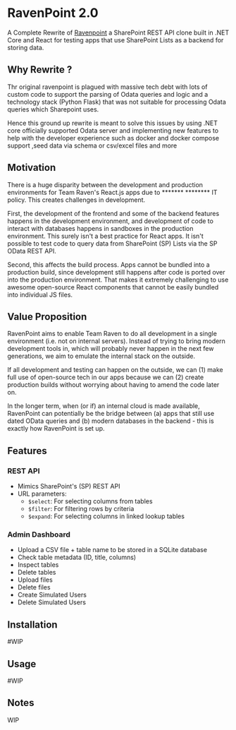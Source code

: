 # RavenPoint 2.0

A Complete Rewrite of [Ravenpoint](https://github.com/chrischow/ravenpoint) a SharePoint REST API clone built in .NET Core and React for testing apps that use SharePoint Lists as a backend for storing data.

## Why Rewrite ?
Thr original ravenpoint is plagued with massive tech debt with lots of custom code to support the parsing of Odata queries and logic and a technology stack (Python Flask) that was not suitable for processing Odata queries which Sharepoint uses.

Hence this ground up rewrite is meant to solve this issues by using .NET core officially supported Odata server and implementing new features to help with the developer experience such as docker and docker compose support ,seed data via schema or csv/excel files and more 

## Motivation
There is a huge disparity between the development and production environments for Team Raven's React.js apps due to ******* ******** IT policy. This creates challenges in development.

First, the development of the frontend and some of the backend features happens in the development environment, and development of code to interact with databases happens in sandboxes in the production environment. This surely isn't a best practice for React apps. It isn't possible to test code to query data from SharePoint (SP) Lists via the SP OData REST API.

Second, this affects the build process. Apps cannot be bundled into a production build, since development still happens after code is ported over into the production environment. That makes it extremely challenging to use awesome open-source React components that cannot be easily bundled into individual JS files.

## Value Proposition
RavenPoint aims to enable Team Raven to do all development in a single environment (i.e. not on internal servers). Instead of trying to bring modern development tools in, which will probably never happen in the next few generations, we aim to emulate the internal stack on the outside.

If all development and testing can happen on the outside, we can (1) make full use of open-source tech in our apps because we can (2) create production builds without worrying about having to amend the code later on. 

In the longer term, when (or if) an internal cloud is made available, RavenPoint can potentially be the bridge between (a) apps that still use dated OData queries and (b) modern databases in the backend - this is exactly how RavenPoint is set up.

## Features

### REST API
- Mimics SharePoint's (SP) REST API
- URL parameters:
  - `$select`: For selecting columns from tables
  - `$filter`: For filtering rows by criteria
  - `$expand`: For selecting columns in linked lookup tables


### Admin Dashboard
- Upload a CSV file + table name to be stored in a SQLite database
- Check table metadata (ID, title, columns)
- Inspect tables
- Delete tables
- Upload files
- Delete files
- Create Simulated Users
- Delete Simulated Users


## Installation
#WIP


## Usage
#WIP

## Notes
WIP 
